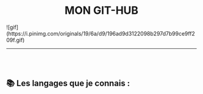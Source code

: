 <div align="center"> <h1>MON GIT-HUB</h1> </div>
![gif](https://i.pinimg.com/originals/19/6a/d9/196ad9d3122098b297d7b99ce9ff209f.gif)

-----------------
<br><br>

## 📚 Les langages que je connais :

